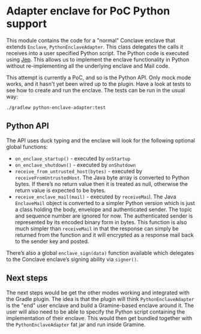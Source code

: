 # Adapter enclave for PoC Python support

This module contains the code for a "normal" Conclave enclave that extends `Enclave`, `PythonEnclaveAdapter`. This 
class delegates the calls it receives into a user specified Python script. The Python code is executed using
[Jep](https://github.com/ninia/jep). This allows us to implement the enclave functionality in Python without 
re-implementing all the underlying enclave and Mail code.

This attempt is currently a PoC, and so is the Python API. Only mock mode works, and it hasn't yet been wired up to 
the plugin. Have a look at tests to see how to create and run the enclave. The tests can be run in the usual way:

```shell
./gradlew python-enclave-adapter:test
```

## Python API

The API uses duck typing and the enclave will look for the following optional global functions:

* `on_enclave_startup()` - executed by `onStartup`
* `on_enclave_shutdown()` - executed by `onShutdown`
* `receive_from_untrusted_host(bytes)` - executed by `receiveFromUntrustedHost`. The Java byte array is converted to 
  Python bytes. If there’s no return value then it is treated as null, otherwise the return value is expected to be 
  bytes.
* `receive_enclave_mail(mail)` - executed by `receiveMai`l. The Java `EnclaveMail` object is converted to a simpler 
  Python version which is just a class holding the body, envelope and authenticated sender. The topic and sequence 
  number are ignored for now. The authenticated sender is represented by its encoded binary form in bytes. This 
  function is also much simpler than `receiveMail` in that the response can simply be returned from the function and 
  it will encrypted as a response mail back to the sender key and posted.

There’s also a global `enclave_sign(data)` function available which delegates to the Conclave enclave’s signing 
ability via `signer()`.

## Next steps

The next steps would be get the other modes working and integrated with the Gradle plugin. The idea is that the plugin 
will think `PythonEnclaveAdapter` is the "end" user enclave and build a Gramine-based enclave around it. The user 
will also need to be able to specify the Python script containing the implementation of their enclave. This would 
then get bundled together with the `PythonEnclaveAdapter` fat jar and run inside Gramine.
